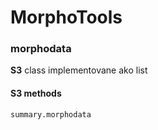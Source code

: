 # MorphoTools


### morphodata
**S3** class  implementovane ako list

#### S3 methods
```
summary.morphodata
```
